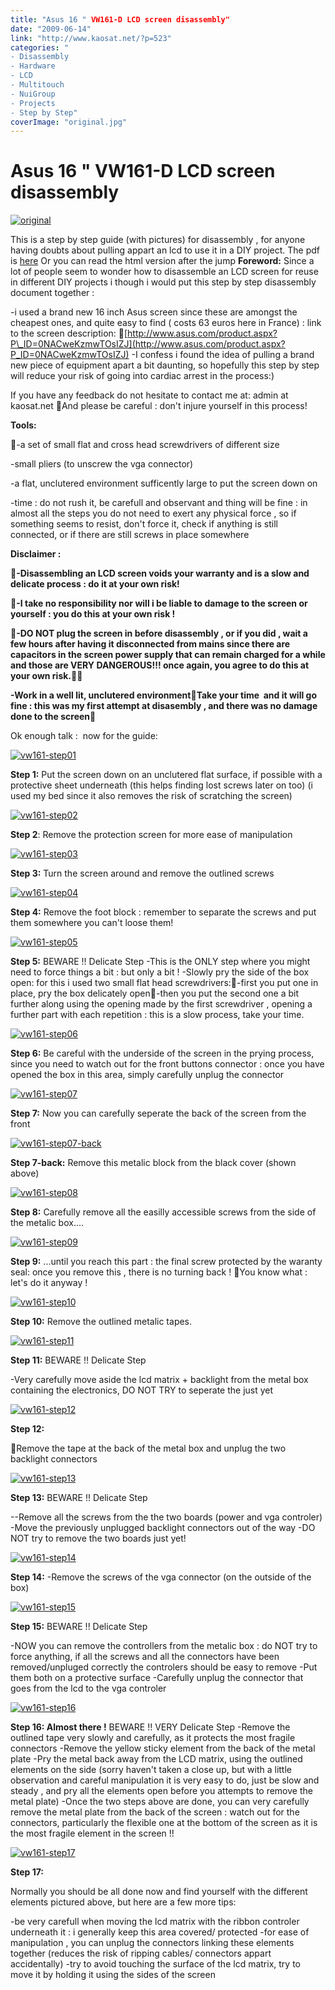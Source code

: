 ```yaml
---
title: "Asus 16 " VW161-D LCD screen disassembly"
date: "2009-06-14"
link: "http://www.kaosat.net/?p=523"
categories: "
- Disassembly
- Hardware
- LCD
- Multitouch
- NuiGroup
- Projects
- Step by Step"
coverImage: "original.jpg"
---
```




# Asus 16 " VW161-D LCD screen disassembly 

[![original](./assets/original.jpg "original")](./assets/original.jpg)

This is a step by step guide (with pictures) for disassembly , for anyone having doubts about pulling appart an lcd to use it in a DIY project. The pdf is [here](http://www.kaosat.net/downloads/AsusVW161Disassembly.pdf) Or you can read the html version after the jump **Foreword:** Since a lot of people seem to wonder how to disassemble an LCD screen for reuse in different DIY projects i though i would put this step by step disassembly document together :

\-i used a brand new 16 inch Asus screen since these are amongst the cheapest ones, and quite easy to find ( costs 63 euros here in France) : link to the screen description: [http://www.asus.com/product.aspx?P\_ID=0NACweKzmwTOsIZJ](http://www.asus.com/product.aspx?P_ID=0NACweKzmwTOsIZJ) -I confess i found the idea of pulling a brand new piece of equipment apart a bit daunting, so hopefully this step by step will reduce your risk of going into cardiac arrest in the process:)

If you have any feedback do not hesitate to contact me at: admin at kaosat.net And please be careful : don't injure yourself in this process!

**Tools:**

-a set of small flat and cross head screwdrivers of different size

\-small pliers (to unscrew the vga connector)

\-a flat, unclutered environment sufficently large to put the screen down on

\-time : do not rush it, be carefull and observant and thing will be fine : in almost all the steps you do not need to exert any physical force , so if something seems to resist, don't force it, check if anything is still connected, or if there are still screws in place somewhere

**Disclaimer :**

**-Disassembling an LCD screen voids your warranty and is a slow and delicate process : do it at your own risk!**

**-I take no responsibility nor will i be liable to damage to the screen or yourself : you do this at your own risk !**

**-DO NOT plug the screen in before disassembly , or if you did , wait a few hours after having it disconnected from mains since there are capacitors in the screen power supply that can remain charged for a while and those are VERY DANGEROUS!!! once again, you agree to do this at your own risk.**

**\-Work in a well lit, unclutered environmentTake your time  and it will go fine : this was my first attempt at disasembly , and there was no damage done to the screen**

Ok enough talk :  now for the guide:

[![vw161-step01](./assets/vw161-step01.jpg "vw161-step01")](./assets/vw161-step01.jpg)

**Step 1:** Put the screen down on an unclutered flat surface, if possible with a protective sheet underneath (this helps finding lost screws later on too) (i used my bed since it also removes the risk of scratching the screen)

[![vw161-step02](./assets/vw161-step02.jpg "vw161-step02")](./assets/vw161-step02.jpg)

**Step 2**: Remove the protection screen for more ease of manipulation

[![vw161-step03](./assets/vw161-step03.jpg "vw161-step03")](./assets/vw161-step03.jpg)

**Step 3:** Turn the screen around and remove the outlined screws

[![vw161-step04](./assets/vw161-step04.jpg "vw161-step04")](./assets/vw161-step04.jpg)

**Step 4:** Remove the foot block : remember to separate the screws and put them somewhere you can't loose them!

[![vw161-step05](./assets/vw161-step05.jpg "vw161-step05")](./assets/vw161-step05.jpg)

**Step 5:** BEWARE !! Delicate Step -This is the ONLY step where you might need to force things a bit : but only a bit ! -Slowly pry the side of the box open: for this i used two small flat head screwdrivers:-first you put one in place, pry the box delicately open-then you put the second one a bit further along using the opening made by the first screwdriver , opening a further part with each repetition : this is a slow process, take your time.

[![vw161-step06](./assets/vw161-step06.jpg "vw161-step06")](./assets/vw161-step06.jpg)

**Step 6:** Be careful with the underside of the screen in the prying process, since you need to watch out for the front buttons connector : once you have opened the box in this area, simply carefully unplug the connector

[![vw161-step07](./assets/vw161-step07.jpg "vw161-step07")](./assets/vw161-step07.jpg)

**Step 7:** Now you can carefully seperate the back of the screen from the front

[![vw161-step07-back](./assets/vw161-step07-back.jpg "vw161-step07-back")](./assets/vw161-step07-back.jpg)

**Step 7-back:** Remove this metalic block from the black cover (shown above)

[![vw161-step08](./assets/vw161-step08.jpg "vw161-step08")](./assets/vw161-step08.jpg)

**Step 8:** Carefully remove all the easilly accessible screws from the side of the metalic box....

[![vw161-step09](./assets/vw161-step09.jpg "vw161-step09")](./assets/vw161-step09.jpg)

**Step 9:** ...until you reach this part : the final screw protected by the waranty seal: once you remove this , there is no turning back ! You know what : let's do it anyway !

[![vw161-step10](./assets/vw161-step10.jpg "vw161-step10")](./assets/vw161-step10.jpg)

**Step 10:** Remove the outlined metalic tapes.

[![vw161-step11](./assets/vw161-step11.jpg "vw161-step11")](./assets/vw161-step11.jpg)

**Step 11:** BEWARE !! Delicate Step

\-Very carefully move aside the lcd matrix + backlight from the metal box containing the electronics, DO NOT TRY to seperate the just yet

[![vw161-step12](./assets/vw161-step12.jpg "vw161-step12")](./assets/vw161-step12.jpg)

**Step 12:**

Remove the tape at the back of the metal box and unplug the two backlight connectors

[![vw161-step13](./assets/vw161-step13.jpg "vw161-step13")](./assets/vw161-step13.jpg)

**Step 13:** BEWARE !! Delicate Step

\--Remove all the screws from the the two boards (power and vga controler) -Move the previously unplugged backlight connectors out of the way -DO NOT try to remove the two boards just yet!

[![vw161-step14](./assets/vw161-step14.jpg "vw161-step14")](./assets/vw161-step14.jpg)

**Step 14:** -Remove the screws of the vga connector (on the outside of the box)

[![vw161-step15](./assets/vw161-step15.jpg "vw161-step15")](./assets/vw161-step15.jpg)

**Step 15:** BEWARE !! Delicate Step

\-NOW you can remove the controllers from the metalic box : do NOT try to force anything, if all the screws and all the connectors have been removed/unpluged correctly the controlers should be easy to remove -Put them both on a protective surface -Carefully unplug the connector that goes from the lcd to the vga controler

[![vw161-step16](./assets/vw161-step16.jpg "vw161-step16")](./assets/vw161-step16.jpg)

**Step 16: Almost there !** BEWARE !! VERY Delicate Step -Remove the outlined tape very slowly and carefully, as it protects the most fragile connectors -Remove the yellow sticky element from the back of the metal plate -Pry the metal back away from the LCD matrix, using the outlined elements on the side (sorry haven't taken a close up, but with a little observation and careful manipulation it is very easy to do, just be slow and steady , and pry all the elements open before you attempts to remove the metal plate) -Once the two steps above are done, you can very carefully remove the metal plate from the back of the screen : watch out for the connectors, particularly the flexible one at the bottom of the screen as it is the most fragile element in the screen !!

[![vw161-step17](./assets/vw161-step17.jpg "vw161-step17")](./assets/vw161-step17.jpg)

**Step 17:**

Normally you should be all done now and find yourself with the different elements pictured above, but here are a few more tips:

\-be very carefull when moving the lcd matrix with the ribbon controler underneath it : i generally keep this area covered/ protected -for ease of manipulation , you can unplug the connectors linking these elements together (reduces the risk of ripping cables/ connectors appart accidentally) -try to avoid touching the surface of the lcd matrix, try to move it by holding it using the sides of the screen
